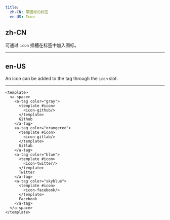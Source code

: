 ```yaml
title:
  zh-CN: 带图标的标签
  en-US: Icon
```

## zh-CN

可通过 `icon` 插槽在标签中加入图标。

---

## en-US

An icon can be added to the tag through the `icon` slot.

---

```vue
<template>
  <a-space>
    <a-tag color="gray">
      <template #icon>
        <icon-github/>
      </template>
      Github
    </a-tag>
    <a-tag color="orangered">
      <template #icon>
        <icon-gitlab/>
      </template>
      Gitlab
    </a-tag>
    <a-tag color="blue">
      <template #icon>
        <icon-twitter/>
      </template>
      Twitter
    </a-tag>
    <a-tag color="skyblue">
      <template #icon>
        <icon-facebook/>
      </template>
      Facebook
    </a-tag>
  </a-space>
</template>
```
